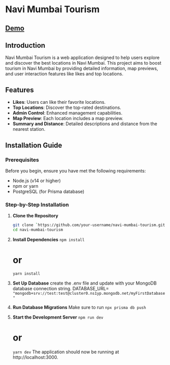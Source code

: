 # Navi Mumbai Tourism

## [Demo](https://navitourism.vercel.app)

## Introduction
Navi Mumbai Tourism is a web application designed to help users explore and discover the best locations in Navi Mumbai. This project aims to boost tourism in Navi Mumbai by providing detailed information, map previews, and user interaction features like likes and top locations.

## Features
- **Likes**: Users can like their favorite locations.
- **Top Locations**: Discover the top-rated destinations.
- **Admin Control**: Enhanced management capabilities.
- **Map Preview**: Each location includes a map preview.
- **Summary and Distance**: Detailed descriptions and distance from the nearest station.

## Installation Guide

### Prerequisites
Before you begin, ensure you have met the following requirements:
- Node.js (v14 or higher)
- npm or yarn
- PostgreSQL (for Prisma database)

### Step-by-Step Installation

1. **Clone the Repository**
   ```bash
   git clone `https://github.com/your-username/navi-mumbai-tourism.git`
   cd navi-mumbai-tourism   

2. **Install Dependencies**
    `npm install`
    # or
    `yarn install`

3. **Set Up Database**
    create the .env file and update with your MongoDB database connection string.
    DATABASE_URL= `"mongodb+srv://test:test@cluster0.ns1yp.mongodb.net/myFirstDatabase"`

4. **Run Database Migrations**
    Make sure to run
    `npx prisma db push`

5. **Start the Development Server**
    `npm run dev`
    # or
    `yarn dev`
    The application should now be running at http://localhost:3000.

